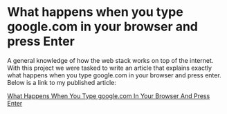 # What happens when you type google.com in your browser and press Enter
A general knowledge of how the web stack works on top of the internet. With this project we were tasked to write an article that explains exactly what happens when you type google.com in your browser and press enter. Below is a link to my published article:

[What Happens When You Type google.com In Your Browser And Press Enter](https://devtobi.hashnode.dev/what-happens-when-you-type-googlecom-in-your-browser-and-press-enter)